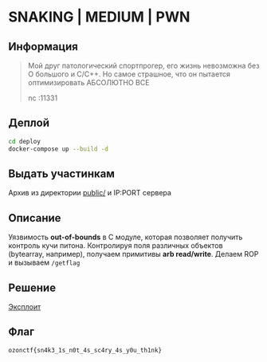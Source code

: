 # SNAKING | MEDIUM | PWN

## Информация

> Мой друг патологический спортпрогер, его жизнь невозможна без О большого и C/C++. Но самое
> страшное, что он пытается оптимизировать АБСОЛЮТНО ВСЕ
>
> nc <ip>:11331

## Деплой

```sh
cd deploy
docker-compose up --build -d
```

## Выдать участинкам

Архив из директории [public/](public/) и IP:PORT сервера

## Описание

Уязвимость **out-of-bounds** в C модуле, которая позволяет получить контроль кучи питона. Контролируя
поля различных объектов (bytearray, например), получаем примитивы **arb read/write**. Делаем ROP и
вызываем `/getflag`


## Решение

[Эксплоит](solve/exploit.py)

## Флаг

`ozonctf{sn4k3_1s_n0t_4s_sc4ry_4s_y0u_th1nk}`

